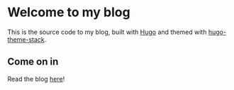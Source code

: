 # Welcome to my blog

This is the source code to my blog, built with [Hugo](https://gohugo.io/) and themed with [hugo-theme-stack](https://github.com/CaiJimmy/hugo-theme-stack).

## Come on in

Read the blog [here](https://stefanuk12.github.io/blog/)!